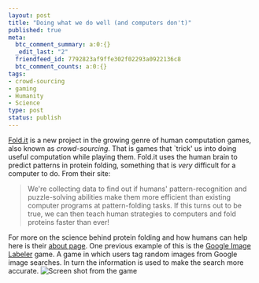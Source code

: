 ```yaml
---
layout: post
title: "Doing what we do well (and computers don't)"
published: true
meta:
  btc_comment_summary: a:0:{}
  _edit_last: "2"
  friendfeed_id: 7792823af9ffe302f02293a0922136c8
  btc_comment_counts: a:0:{}
tags:
- crowd-sourcing
- gaming
- Humanity
- Science
type: post
status: publish
---
```

[Fold.it](http://fold.it) is a new project in the growing genre of human computation games, also known as _crowd-sourcing_. That is games that `trick' us into doing useful computation while playing them. Fold.it uses the human brain to predict patterns in protein folding, something that is _very_ difficult for a computer to do. From their site:

> We're collecting data to find out if humans' pattern-recognition and puzzle-solving abilities make them more efficient than existing computer programs at pattern-folding tasks. If this turns out to be true, we can then teach human strategies to computers and fold proteins faster than ever!

For more on the science behind protein folding and how humans can help here is their [about page](http://fold.it/portal/info/science). One previous example of this is the [Google Image Labeler](http://images.google.com/imagelabeler/) game. A game in which users tag random images from Google image searches. In turn the information is used to make the search more accurate. ![Screen shot from the game](http://fold.it/portal/files/theme/science/competition.png)
